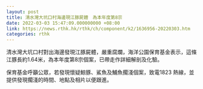 ```yaml
---
layout: post
title: 清水灣大坑口村海邊現江豚屍體　為本年度第8宗
date: 2022-03-03 15:47:09.000000000 +08:00
link: https://news.rthk.hk/rthk/ch/component/k2/1636956-20220303.htm
categories: rthk
---
```


清水灣大坑口村對出海邊發現江豚屍體，嚴重腐爛，海洋公園保育基金表示，這條江豚長約1.64米，為本年度第8宗個案，已帶走作詳細解剖及化驗。

保育基金呼籲公眾，若發現懷疑鯨豚、鯊魚及鯆魚擱淺個案，致電1823 熱線，並提供發現擱淺的時間、地點及相片以便跟進。
